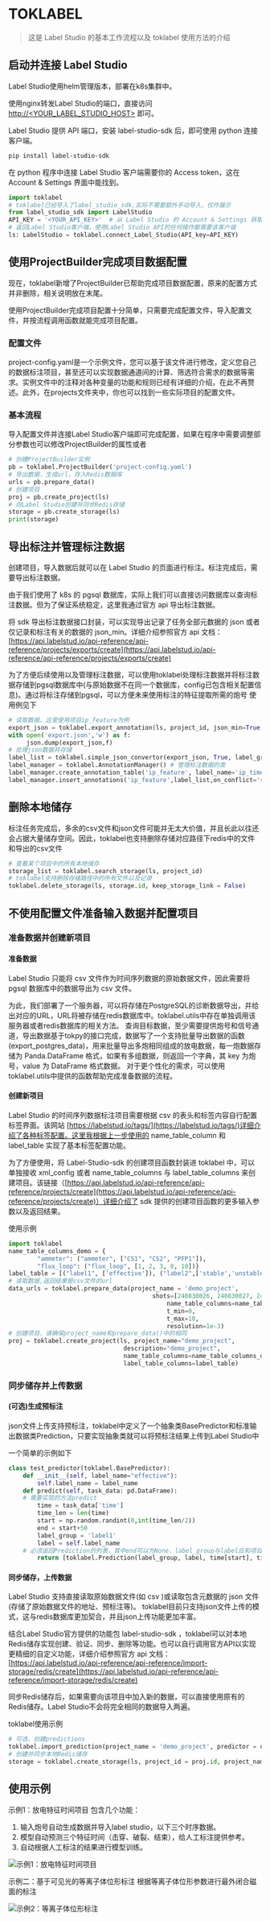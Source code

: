 # TOKLABEL

> 这是 Label Studio 的基本工作流程以及 toklabel 使用方法的介绍

## 启动并连接 Label Studio

Label Studio使用helm管理版本，部署在k8s集群中。

使用nginx转发Label Studio的端口，直接访问 [http://<YOUR_LABEL_STUDIO_HOST>](http://<YOUR_LABEL_STUDIO_HOST>) 即可。

Label Studio 提供 API 端口，安装 label-studio-sdk 后，即可使用 python 连接客户端。

```bash
pip install label-studio-sdk
```

在 python 程序中连接 Label Studio 客户端需要你的 Access token，这在 Account & Settings 界面中能找到。

```python
import toklabel
# toklabel已经导入了label_studio_sdk,实际不需要额外手动导入，仅作展示
from label_studio_sdk import LabelStudio
API_KEY = '<YOUR_API_KEY>'  # 从 Label Studio 的 Account & Settings 获取
# 返回Label Studio客户端，使用Label Studio API的任何操作都需要该客户端
ls: LabelStudio = toklabel.connect_Label_Studio(API_key=API_KEY)
```

## 使用ProjectBuilder完成项目数据配置

现在，toklabel新增了ProjectBuilder已帮助完成项目数据配置，原来的配置方式并非删除，相关说明放在末尾。

使用ProjectBuilder完成项目配置十分简单，只需要完成配置文件，导入配置文件，并按流程调用函数就能完成项目配置。

### 配置文件

project-config.yaml是一个示例文件，您可以基于该文件进行修改，定义您自己的数据标注项目，甚至还可以实现数据通道间的计算、筛选符合需求的数据等需求。实例文件中的注释对各种变量的功能和规则已经有详细的介绍，在此不再赘述。此外，在projects文件夹中，你也可以找到一些实际项目的配置文件。

### 基本流程

导入配置文件并连接Label Studio客户端即可完成配置，如果在程序中需要调整部分参数也可以修改ProjectBuilder的属性或者

``` python
# 创建ProjectBuilder实例
pb = toklabel.ProjectBuilder('project-config.yaml')
# 导出数据，生成url，存入Redis数据库
urls = pb.prepare_data()
# 创建项目
proj = pb.create_project(ls)
# 向Label Studio创建并同步Redis存储
storage = pb.create_storage(ls)
print(storage)
```

## 导出标注并管理标注数据

创建项目，导入数据后就可以在 Label Studio 的页面进行标注。标注完成后，需要导出标注数据。

由于我们使用了 k8s 的 pgsql 数据库，实际上我们可以直接访问数据库以查询标注数据。但为了保证系统稳定，这里我通过官方 api 导出标注数据。

将 sdk 导出标注数据接口封装，可以实现导出记录了任务全部元数据的 json 或者仅记录和标注有关的数据的 json_min。详细介绍参照官方 api 文档：[https://api.labelstud.io/api-reference/api-reference/projects/exports/create](https://api.labelstud.io/api-reference/api-reference/projects/exports/create)

为了方便后续使用以及管理标注数据，可以使用toklabel处理标注数据并将标注数据存储到pgsql数据库中(与原始数据不在同一个数据库，config已包含相关配置信息)。通过将标注存储到pgsql，可以方便未来使用标注的特征提取所需的炮号
使用例见下

```python
# 读取数据，这里使用项目ip_feature为例
export_json = toklabel.export_annotation(ls, project_id, json_min=True, exclude_skipped=False, only_with_annotation=True)
with open('export.json','w') as f:
     json.dump(export_json,f)
# 处理json数据并存储
label_list = toklabel.simple_json_convertor(export_json, True, label_group_name='ip_time')
label_manager = toklabel.AnnotationManager() # 管理标注数据的类
label_manager.create_annotation_table('ip_feature', label_name='ip_time',unique_shot=True, point_allowed=False) #如果不存在表，创建标注表
label_manager.insert_annotations('ip_feature',label_list,on_conflict='shot') #插入数据  
```

## 删除本地储存

标注任务完成后，多余的csv文件和json文件可能并无太大价值，并且长此以往还会占据大量储存空间。因此，toklabel也支持删除存储对应路径下redis中的文件和导出的csv文件

```python
# 查看某个项目中的所有本地储存
storage_list = toklabel.search_storage(ls, project_id)
# toklabel支持删除存储路径中的所有文件以及记录
toklabel.delete_storage(ls, storage.id, keep_storage_link = False) 
```

## 不使用配置文件准备输入数据并配置项目

### 准备数据并创建新项目

#### 准备数据

Label Studio 只能将 csv 文件作为时间序列数据的原始数据文件，因此需要将 pgsql 数据库中的数据导出为 csv 文件。

为此，我们部署了一个服务器，可以将存储在PostgreSQL的诊断数据导出，并给出对应的URL，URL将被存储在redis数据库中。toklabel.utils中存在单独调用该服务器或者redis数据库的相关方法。
查询目标数据，至少需要提供炮号和信号通道，导出数据基于tokpy的接口完成，数据写了一个支持批量导出数据的函数(export_postgres_data)，用来批量导出多炮相同组成的放电数据，每一炮数据存储为 Panda.DataFrame 格式，如果有多组数据，则返回一个字典，其 key 为炮号，value 为 DataFrame 格式数据。
对于更个性化的需求，可以使用toklabel.utils中提供的函数帮助完成准备数据的流程。

#### 创建新项目

Label Studio 的时间序列数据标注项目需要根据 csv 的表头和标签内容自行配置标签界面。该网站 [https://labelstud.io/tags/](https://labelstud.io/tags/)详细介绍了各种标签配置。这里我根据上一步使用的 name_table_column 和 label_table 实现了基本标签配置功能。

为了方便使用，将 Label-Studio-sdk 的创建项目函数封装进 toklabel 中，可以单独接收 xml_config 或者 name_table_columns 与 label_table_columns 来创建项目。该链接（[https://api.labelstud.io/api-reference/api-reference/projects/create](https://api.labelstud.io/api-reference/api-reference/projects/create)）详细介绍了 sdk 提供的创建项目函数的更多输入参数以及返回结果。

使用示例

```python
import toklabel
name_table_columns_demo = {
        "ammeter": ("ammeter", ["CS1", "CS2", "PFP1"]),
        "flux_loop": ("flux_loop", [1, 2, 3, 8, 10])}
label_table = [("label1", ['effective']), ("label2",['stable','unstable','disruptive'])]
# 读取数据,返回结果是csv文件的url
data_urls = toklabel.prepare_data(project_name = 'demo_project',
                                        shots=[240830026, 240830027, 240830028, 240830029],
                                            name_table_columns=name_table_columns_demo,
                                            t_min=0,
                                            t_max=10,
                                            resolution=1e-3)
# 创建项目，请确保project_name和prepare_data()中的相同
proj = toklabel.create_project(ls, project_name="demo_project", 
                                description="demo_project", 
                                name_table_columns=name_table_columns_demo, 
                                label_table_columns=label_table)
```

### 同步储存并上传数据

#### (可选)生成预标注

json文件上传支持预标注，toklabel中定义了一个抽象类BasePredictor和标准输出数据类Prediction，只要实现抽象类就可以将预标注结果上传到Label Studio中

一个简单的示例如下

```python
class test_predictor(toklabel.BasePredictor):
    def __init__(self, label_name="effective"):
        self.label_name = label_name
    def predict(self, task_data: pd.DataFrame):
    # 需要实现的方法predict
        time = task_data['time']
        time_len = len(time)
        start = np.random.randint(0,int(time_len/2))
        end = start+50
        label_group = 'label1'
        label = self.label_name
    # 必须返回Prediction的列表，其中end可以为None，label_group与label应和项目配置相符    
        return [toklabel.Prediction(label_group, label, time[start], time[end])]
```

#### 同步储存，上传数据

Label Studio 支持直接读取原始数据文件(如 csv )或读取包含元数据的 json 文件(存储了原始数据文件的地址、预标注等)。 toklabel目前只支持json文件上传的模式，这与redis数据库更加契合，并且json上传功能更加丰富。

结合Label Studio官方提供的功能包 label-studio-sdk ，toklabel可以对本地Redis储存实现创建、验证、同步、删除等功能。也可以自行调用官方API以实现更精细的自定义功能，详细介绍参照官方 api 文档：[https://api.labelstud.io/api-reference/api-reference/import-storage/redis/create](https://api.labelstud.io/api-reference/api-reference/import-storage/redis/create)

同步Redis储存后，如果需要向该项目中加入新的数据，可以直接使用原有的Redis储存。Label Studio不会将完全相同的数据导入两遍。

toklabel使用示例

```python
# 可选，创建predictions
toklabel.import_prediction(project_name = 'demo_project', predictor = demo_predictor(), urls = data_urls)
# 创建并同步本地Redis储存
storage = toklabel.create_storage(ls, project_id = proj.id, project_name = 'demo_project')
```

## 使用示例
示例1：放电特征时间项目
包含几个功能：
1. 输入炮号自动生成数据并导入label studio，以下三个时序数据。
2. 模型自动预测三个特征时间（击穿、破裂、结束），给人工标注提供参考。
3. 自动根据人工标注的结果进行模型训练。

![示例1：放电特征时间项目](docs/imgs/example1.png)

示例二：基于可见光的等离子体位形标注
根据等离子体位形参数进行最外闭合磁面的标注

![示例2：等离子体位形标注](docs/imgs/example2.png)
